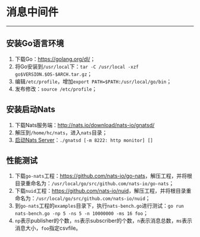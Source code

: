 # 消息中间件

---

<!--sec data-title="Nats环境安装与性能测试（非Git版本）" data-id="mid_0" data-show=true ces-->
## 安装Go语言环境
1. 下载Go：<https://golang.org/dl/>；
2. 将Go安装到`/usr/local`下：`tar -C /usr/local -xzf go$VERSION.$OS-$ARCH.tar.gz`；
3. 编辑`/etc/profile`，增加`export PATH=$PATH:/usr/local/go/bin`；
4. 发布修改：`source /etc/profile`；

## 安装启动Nats
1. 下载Nats服务端：<http://nats.io/download/nats-io/gnatsd/>
2. 解压到`/home/hc/nats`，进入`nats`目录；
3. [启动Nats Server](https://nats.io/documentation/tutorials/gnatsd-install/)：`./gnatsd [-m 8222: http monitor] []`

## 性能测试
1. 下载`go-nats`工程：<https://github.com/nats-io/go-nats>，解压工程，并将根目录重命名为：`/usr/local/go/src/github.com/nats-io/go-nats`；
2. 下载`nuid`工程：<https://github.com/nats-io/nuid>，解压工程，并将根目录重命名为：`/usr/local/go/src/github.com/nats-io/nuid`；
3. 到`go-nats`工程的`examples`目录下，执行`nats-bench.go`进行测试：`go run nats-bench.go -np 5 -ns 5 -n 10000000 -ms 16 foo`；
4. `np`表示publisher的个数，`ns`表示subscriber的个数，`n`表示消息总数，`ms`表示消息大小，`foo`指定csvfile。
<!--endsec-->

